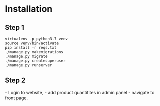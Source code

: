 <h1>Installation</h1>
<h2>Step 1</h2>

```
virtualenv -p python3.7 venv
source venv/bin/activate
pip install -r reqs.txt
./manage.py makemigrations
./manage.py migrate
./manage.py createsuperuser
./manage.py runserver
```

<h2>Step 2</h2>
- Login to website, 
- add product quantitites in admin panel 
- navigate to front page.
